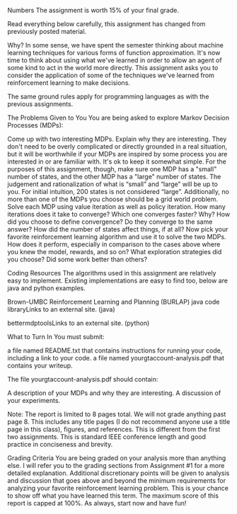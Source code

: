 Numbers
The assignment is worth 15% of your final grade.

Read everything below carefully, this assignment has changed from previously posted material. 

 

Why?
In some sense, we have spent the semester thinking about machine learning techniques for various forms of function approximation. It's now time to think about using what we've learned in order to allow an agent of some kind to act in the world more directly. This assignment asks you to consider the application of some of the techniques we've learned from reinforcement learning to make decisions.

The same ground rules apply for programming languages as with the previous assignments.

 

The Problems Given to You
You are being asked to explore Markov Decision Processes (MDPs):

Come up with two interesting MDPs. Explain why they are interesting. They don't need to be overly complicated or directly grounded in a real situation, but it will be worthwhile if your MDPs are inspired by some process you are interested in or are familiar with. It's ok to keep it somewhat simple. For the purposes of this assignment, though, make sure one MDP has a "small" number of states, and the other MDP has a "large" number of states. The judgement and rationalization of what is “small” and “large” will be up to you. For initial intuition, 200 states is not considered “large”. Additionally, no more than one of the MDPs you choose should be a grid world problem.
Solve each MDP using value iteration as well as policy iteration. How many iterations does it take to converge? Which one converges faster? Why? How did you choose to define convergence? Do they converge to the same answer? How did the number of states affect things, if at all?
Now pick your favorite reinforcement learning algorithm and use it to solve the two MDPs. How does it perform, especially in comparison to the cases above where you knew the model, rewards, and so on? What exploration strategies did you choose? Did some work better than others?
 

Coding Resources
The algorithms used in this assignment are relatively easy to implement. Existing implementations are easy to find too, below are java and python examples.

Brown-UMBC Reinforcement Learning and Planning (BURLAP) java code libraryLinks to an external site. (java)

bettermdptoolsLinks to an external site. (python)

What to Turn In
You must submit:

a file named README.txt that contains instructions for running your code, including a link to your code.
a file named yourgtaccount-analysis.pdf that contains your writeup.
 

The file yourgtaccount-analysis.pdf should contain:

A description of your MDPs and why they are interesting.
A discussion of your experiments.
 

Note: The report is limited to 8 pages total. We will not grade anything past page 8. This includes any title pages (I do not recommend anyone use a title page in this class), figures, and references. This is different from the first two assignments. This is standard IEEE conference length and good practice in conciseness and brevity.  

Grading Criteria
You are being graded on your analysis more than anything else. I will refer you to the grading sections from Assignment #1 for a more detailed explanation. Additional discretionary points will be given to analysis and discussion that goes above and beyond the minimum requirements for analyzing your favorite reinforcement learning problem. This is your chance to show off what you have learned this term. The maximum score of this report is capped at 100%. As always, start now and have fun!